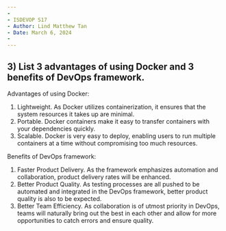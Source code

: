 ```yaml
---
-
- ISDEVOP S17
- Author: Lind Matthew Tan
- Date: March 6, 2024
-
---
```


## 3) List 3 advantages of using Docker and 3 benefits of DevOps framework.


Advantages of using Docker:
1) Lightweight. As Docker utilizes containerization, it ensures that the system resources it takes up are minimal.
2) Portable. Docker containers make it easy to transfer containers with your dependencies quickly.
3) Scalable. Docker is very easy to deploy, enabling users to run multiple containers at a time without compromising too much resources.

Benefits of DevOps framework:
1) Faster Product Delivery. As the framework emphasizes automation and collaboration, product delivery rates will be enhanced.
2) Better Product Quality. As testing processes are all pushed to be automated and integrated in the DevOps framework, better product quality is also to be expected.
3) Better Team Efficiency. As collaboration is of utmost priority in DevOps, teams will naturally bring out the best in each other and allow for more opportunities to catch errors and ensure quality.